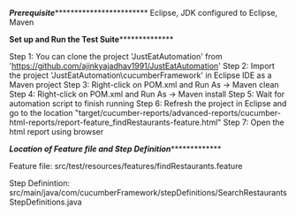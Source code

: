 *************Prerequisite*************************************
Eclipse,
JDK configured to Eclipse,
Maven

****************Set up and Run the Test Suite******************************

Step 1: You can clone the project 'JustEatAutomation' from 'https://github.com/ajinkyajadhav1991/JustEatAutomation'
Step 2: Import the project 'JustEatAutomation\cucumberFramework' in Eclipse IDE as a Maven project
Step 3: Right-click on POM.xml and Run As -> Maven clean
Step 4: Right-click on POM.xml and Run As -> Maven install
Step 5: Wait for automation script to finish running
Step 6: Refresh the project in Eclipse and go to the location "target/cucumber-reports/advanced-reports/cucumber-html-reports/report-feature_findRestaurants-feature.html"
Step 7: Open the html report using browser

***********************Location of Feature file and Step Definition************************************

Feature file: src/test/resources/features/findRestaurants.feature

Step Definintion: src/main/java/com/cucumberFramework/stepDefinitions/SearchRestaurantsStepDefinitions.java



